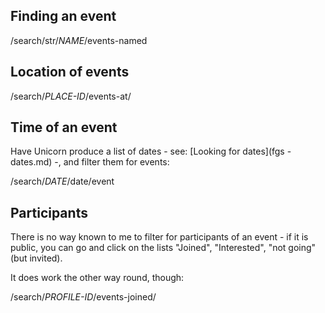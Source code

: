 ## Finding an event ##

/search/str/*NAME*/events-named

## Location of events ##

/search/*PLACE-ID*/events-at/

## Time of an event ##

Have Unicorn produce a list of dates - see: [Looking for dates](fgs
-dates.md) -, and filter them for events:

/search/*DATE*/date/event

## Participants ##

There is no way known to me to filter for participants of an event - if it is public, you can go and click on the lists "Joined", "Interested", "not going" (but invited). 

It does work the other way round, though: 

/search/*PROFILE-ID*/events-joined/
